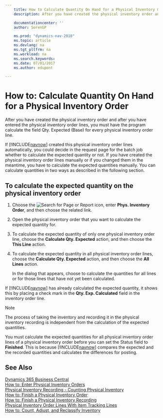 ```yaml
---
    title: How to Calculate Quantity On Hand for a Physical Inventory Order
    description: After you have created the physical inventory order and after you have entered the physical inventory order lines, you must have the program calculate the field Qty. Expected (Base) for every physical inventory order line.

    documentationcenter: ''
    author: SorenGP

    ms.prod: "dynamics-nav-2018"
    ms.topic: article
    ms.devlang: na
    ms.tgt_pltfrm: na
    ms.workload: na
    ms.search.keywords:
    ms.date: 07/01/2017
    ms.author: edupont

---
```

# How to: Calculate Quantity On Hand for a Physical Inventory Order
After you have created the physical inventory order and after you have entered the physical inventory order lines, you must have the program calculate the field Qty. Expected (Base) for every physical inventory order line.  

If [!INCLUDE[navnow](../../includes/navnow_md.md)] created this physical inventory order lines automatically, you could decide in the request page for the batch job whether to calculate the expected quantity or not. If you have created the physical inventory order lines manually or if you changed them in the meantime, you have to calculate the expected quantities manually. You can calculate quantities in two ways as described in the following section.  

## To calculate the expected quantity on the physical inventory order  

1.  Choose the ![Search for Page or Report](../../media/ui-search/search_small.png "Search for Page or Report icon") icon, enter **Phys. Inventory Order**, and then choose the related link.  
2.  Open the physical inventory order that you want to calculate the expected quantity for.  
3.  To calculate the expected quantity of only one physical inventory order line, choose the **Calculate Qty. Expected** action, and then choose the **This Line** action.  
4.  To calculate the expected quantity in all physical inventory order lines, choose the **Calculate Qty. Expected** action, and then choose the **All Lines** action.  

    In the dialog that appears, choose to calculate the quantities for all lines or for those lines that have not yet been calculated.  

If [!INCLUDE[navnow](../../includes/navnow_md.md)] has already calculated the expected quantity, it shows this by placing a check mark in the **Qty. Exp. Calculated** field in the inventory order line.  

> [!NOTE]  
>  The process of taking the inventory and recording it in the physical inventory recording is independent from the calculation of the expected quantities.  

You must calculate the expected quantities for all physical inventory order lines of a physical inventory order before you can set the Status field to **Finished**. This is because [!INCLUDE[navnow](../../includes/navnow_md.md)] compares the expected and the recorded quantities and calculates the differences for posting.  

## See Also
[Dynamics 365 Business Central](/dynamics365/business-central/)  
[How to: Enter Physical Inventory Orders](how-to-enter-physical-inventory-orders.md)   
 [Physical Inventory Recording - Counting Physical Inventory](physical-inventory-recording-counting-physical-inventory.md)   
 [How to: Finish a Physical Inventory Order](how-to-finish-a-physical-inventory-order.md)   
 [How to: Finish a Physical Inventory Recording](how-to-finish-a-physical-inventory-recording.md)   
 [Physical Inventory Order Lines With Item Tracking Lines](physical-inventory-order-lines-with-item-tracking-lines.md)  
 [How to: Count, Adjust, and Reclassify Inventory](../../inventory-how-count-adjust-reclassify.md)
